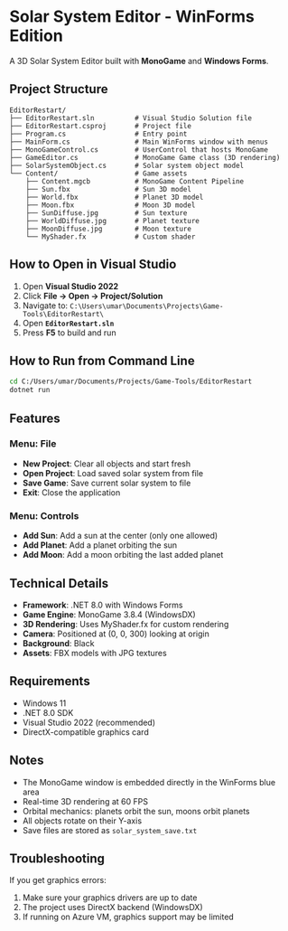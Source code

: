 # Solar System Editor - WinForms Edition

A 3D Solar System Editor built with **MonoGame** and **Windows Forms**.

## Project Structure

```
EditorRestart/
├── EditorRestart.sln          # Visual Studio Solution file
├── EditorRestart.csproj       # Project file
├── Program.cs                 # Entry point
├── MainForm.cs                # Main WinForms window with menus
├── MonoGameControl.cs         # UserControl that hosts MonoGame
├── GameEditor.cs              # MonoGame Game class (3D rendering)
├── SolarSystemObject.cs       # Solar system object model
└── Content/                   # Game assets
    ├── Content.mgcb           # MonoGame Content Pipeline
    ├── Sun.fbx                # Sun 3D model
    ├── World.fbx              # Planet 3D model
    ├── Moon.fbx               # Moon 3D model
    ├── SunDiffuse.jpg         # Sun texture
    ├── WorldDiffuse.jpg       # Planet texture
    ├── MoonDiffuse.jpg        # Moon texture
    └── MyShader.fx            # Custom shader
```

## How to Open in Visual Studio

1. Open **Visual Studio 2022**
2. Click **File → Open → Project/Solution**
3. Navigate to: `C:\Users\umar\Documents\Projects\Game-Tools\EditorRestart\`
4. Open **`EditorRestart.sln`**
5. Press **F5** to build and run

## How to Run from Command Line

```bash
cd C:/Users/umar/Documents/Projects/Game-Tools/EditorRestart
dotnet run
```

## Features

### Menu: File
- **New Project**: Clear all objects and start fresh
- **Open Project**: Load saved solar system from file
- **Save Game**: Save current solar system to file
- **Exit**: Close the application

### Menu: Controls
- **Add Sun**: Add a sun at the center (only one allowed)
- **Add Planet**: Add a planet orbiting the sun
- **Add Moon**: Add a moon orbiting the last added planet

## Technical Details

- **Framework**: .NET 8.0 with Windows Forms
- **Game Engine**: MonoGame 3.8.4 (WindowsDX)
- **3D Rendering**: Uses MyShader.fx for custom rendering
- **Camera**: Positioned at (0, 0, 300) looking at origin
- **Background**: Black
- **Assets**: FBX models with JPG textures

## Requirements

- Windows 11
- .NET 8.0 SDK
- Visual Studio 2022 (recommended)
- DirectX-compatible graphics card

## Notes

- The MonoGame window is embedded directly in the WinForms blue area
- Real-time 3D rendering at 60 FPS
- Orbital mechanics: planets orbit the sun, moons orbit planets
- All objects rotate on their Y-axis
- Save files are stored as `solar_system_save.txt`

## Troubleshooting

If you get graphics errors:
1. Make sure your graphics drivers are up to date
2. The project uses DirectX backend (WindowsDX)
3. If running on Azure VM, graphics support may be limited

